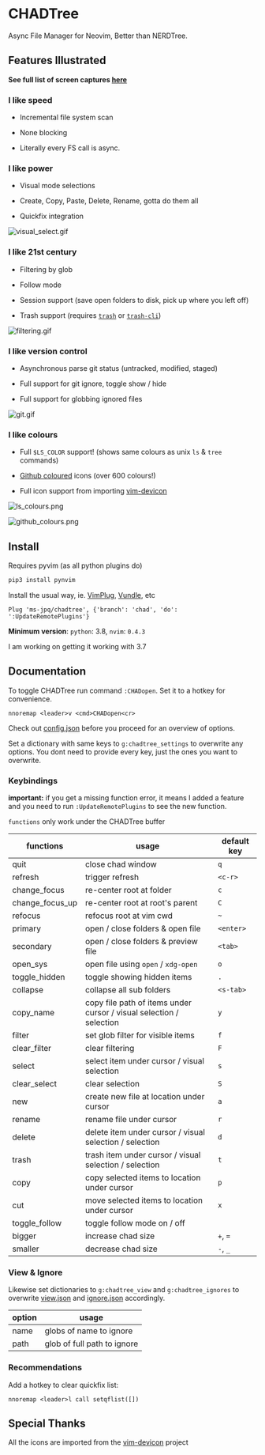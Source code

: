 # CHADTree

Async File Manager for Neovim, Better than NERDTree.

## Features Illustrated

**See full list of screen captures [here](https://github.com/ms-jpq/chadtree/tree/chad/preview)**

### I like speed

- Incremental file system scan

- None blocking

- Literally every FS call is async.

### I like power

- Visual mode selections

- Create, Copy, Paste, Delete, Rename, gotta do them all

- Quickfix integration

![visual_select.gif](https://raw.githubusercontent.com/ms-jpq/chadtree/chad/preview/visual_select.gif)

### I like 21st century

- Filtering by glob

- Follow mode

- Session support (save open folders to disk, pick up where you left off)

- Trash support (requires [`trash`](https://formulae.brew.sh/formula/trash) or [`trash-cli`](https://github.com/andreafrancia/trash-cli))

![filtering.gif](https://raw.githubusercontent.com/ms-jpq/chadtree/chad/preview/filtering.gif)

### I like version control

- Asynchronous parse git status (untracked, modified, staged)

- Full support for git ignore, toggle show / hide

- Full support for globbing ignored files

![git.gif](https://raw.githubusercontent.com/ms-jpq/chadtree/chad/preview/git.gif)

### I like colours

- Full `$LS_COLOR` support! (shows same colours as unix `ls` & `tree` commands)

- [Github coloured](https://github.com/github/linguist) icons (over 600 colours!)

- Full icon support from importing [vim-devicon](https://github.com/ryanoasis/vim-devicons)

![ls_colours.png](https://raw.githubusercontent.com/ms-jpq/chadtree/chad/preview/ls_colours.png)

![github_colours.png](https://raw.githubusercontent.com/ms-jpq/chadtree/chad/preview/github_colours.png)

## Install

Requires pyvim (as all python plugins do)

```sh
pip3 install pynvim
```

Install the usual way, ie. [VimPlug](https://github.com/junegunn/vim-plug), [Vundle](https://github.com/VundleVim/Vundle.vim), etc

```VimL
Plug 'ms-jpq/chadtree', {'branch': 'chad', 'do': ':UpdateRemotePlugins'}
```

**Minimum version**: `python`: 3.8, `nvim`: `0.4.3`

I am working on getting it working with 3.7

## Documentation

To toggle CHADTree run command `:CHADopen`. Set it to a hotkey for convenience.

```vimL
nnoremap <leader>v <cmd>CHADopen<cr>
```

Check out [config.json](https://github.com/ms-jpq/chadtree/blob/chad/config/config.json) before you proceed for an overview of options.

Set a dictionary with same keys to `g:chadtree_settings` to overwrite any options. You dont need to provide every key, just the ones you want to overwrite.

### Keybindings

**important:** if you get a missing function error, it means I added a feature and you need to run `:UpdateRemotePlugins` to see the new function.

`functions` only work under the CHADTree buffer

| functions       | usage                                                               | default key |
| --------------- | ------------------------------------------------------------------- | ----------- |
| quit            | close chad window                                                   | `q`         |
| refresh         | trigger refresh                                                     | `<c-r>`     |
| change_focus    | re-center root at folder                                            | `c`         |
| change_focus_up | re-center root at root's parent                                     | `C`         |
| refocus         | refocus root at vim cwd                                             | `~`         |
| primary         | open / close folders & open file                                    | `<enter>`   |
| secondary       | open / close folders & preview file                                 | `<tab>`     |
| open_sys        | open file using `open` / `xdg-open`                                 | `o`         |
| toggle_hidden   | toggle showing hidden items                                         | `.`         |
| collapse        | collapse all sub folders                                            | `<s-tab>`   |
| copy_name       | copy file path of items under cursor / visual selection / selection | `y`         |
| filter          | set glob filter for visible items                                   | `f`         |
| clear_filter    | clear filtering                                                     | `F`         |
| select          | select item under cursor / visual selection                         | `s`         |
| clear_select    | clear selection                                                     | `S`         |
| new             | create new file at location under cursor                            | `a`         |
| rename          | rename file under cursor                                            | `r`         |
| delete          | delete item under cursor / visual selection / selection             | `d`         |
| trash           | trash item under cursor / visual selection / selection              | `t`         |
| copy            | copy selected items to location under cursor                        | `p`         |
| cut             | move selected items to location under cursor                        | `x`         |
| toggle_follow   | toggle follow mode on / off                                         |             |
| bigger          | increase chad size                                                  | `+`, `=`    |
| smaller         | decrease chad size                                                  | `-`, `_`    |

### View & Ignore

Likewise set dictionaries to `g:chadtree_view` and `g:chadtree_ignores` to overwrite [view.json](https://github.com/ms-jpq/chadtree/blob/chad/config/view.json) and [ignore.json](https://github.com/ms-jpq/chadtree/blob/chad/config/ignore.json) accordingly.

| option | usage                       |
| ------ | --------------------------- |
| name   | globs of name to ignore     |
| path   | glob of full path to ignore |

### Recommendations

Add a hotkey to clear quickfix list:

```vimL
nnoremap <leader>l call setqflist([])
```

## Special Thanks

All the icons are imported from the [vim-devicon](https://github.com/ryanoasis/vim-devicons) project
